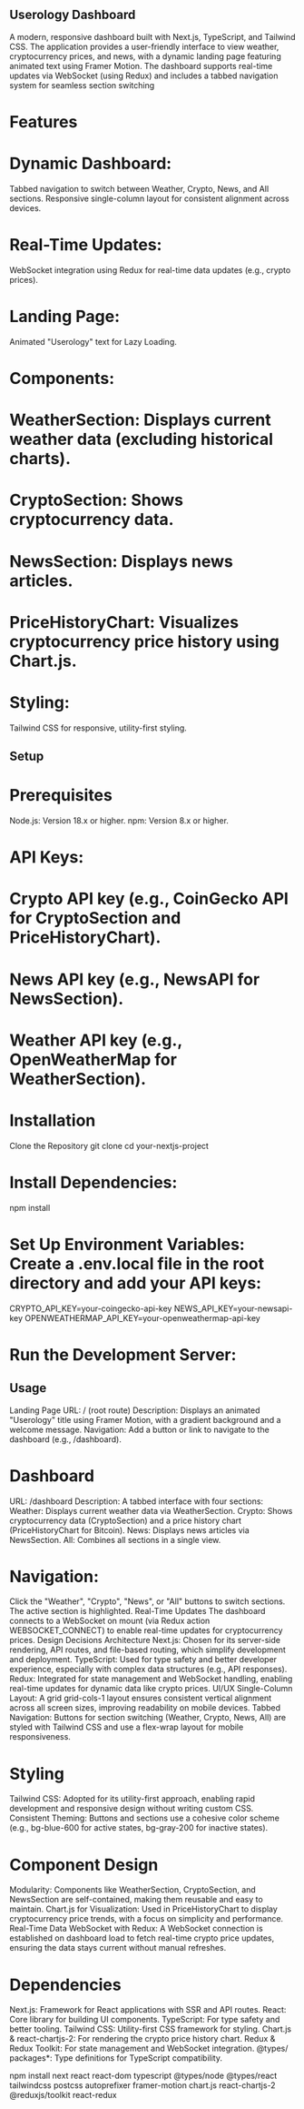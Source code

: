 ## Userology Dashboard
A modern, responsive dashboard built with Next.js, TypeScript, and Tailwind CSS. The application provides a user-friendly interface to view weather, cryptocurrency prices, and news, with a dynamic landing page featuring animated text using Framer Motion. The dashboard supports real-time updates via WebSocket (using Redux) and includes a tabbed navigation system for seamless section switching

# Features
# Dynamic Dashboard:
Tabbed navigation to switch between Weather, Crypto, News, and All sections.
Responsive single-column layout for consistent alignment across devices.
# Real-Time Updates:
WebSocket integration using Redux for real-time data updates (e.g., crypto prices).
# Landing Page:
Animated "Userology" text for Lazy Loading.
# Components:
# WeatherSection: Displays current weather data (excluding historical charts).
# CryptoSection: Shows cryptocurrency data.
# NewsSection: Displays news articles.
# PriceHistoryChart: Visualizes cryptocurrency price history using Chart.js.
# Styling:
Tailwind CSS for responsive, utility-first styling.
## Setup
# Prerequisites
Node.js: Version 18.x or higher.
npm: Version 8.x or higher.
# API Keys:
# Crypto API key (e.g., CoinGecko API for CryptoSection and PriceHistoryChart).
# News API key (e.g., NewsAPI for NewsSection).
# Weather API key (e.g., OpenWeatherMap for WeatherSection).
# Installation
Clone the Repository
git clone <repository-url>
cd your-nextjs-project
# Install Dependencies:
npm install

# Set Up Environment Variables: Create a .env.local file in the root directory and add your API keys:
CRYPTO_API_KEY=your-coingecko-api-key
NEWS_API_KEY=your-newsapi-key
OPENWEATHERMAP_API_KEY=your-openweathermap-api-key

# Run the Development Server:


## Usage
Landing Page
URL: / (root route)
Description: Displays an animated "Userology" title using Framer Motion, with a gradient background and a welcome message.
Navigation: Add a button or link to navigate to the dashboard (e.g., /dashboard).

# Dashboard
URL: /dashboard
Description: A tabbed interface with four sections:
Weather: Displays current weather data via WeatherSection.
Crypto: Shows cryptocurrency data (CryptoSection) and a price history chart (PriceHistoryChart for Bitcoin).
News: Displays news articles via NewsSection.
All: Combines all sections in a single view.

# Navigation:
Click the "Weather", "Crypto", "News", or "All" buttons to switch sections.
The active section is highlighted.
Real-Time Updates
The dashboard connects to a WebSocket on mount (via Redux action WEBSOCKET_CONNECT) to enable real-time updates for cryptocurrency prices.
Design Decisions
Architecture
Next.js: Chosen for its server-side rendering, API routes, and file-based routing, which simplify development and deployment.
TypeScript: Used for type safety and better developer experience, especially with complex data structures (e.g., API responses).
Redux: Integrated for state management and WebSocket handling, enabling real-time updates for dynamic data like crypto prices.
UI/UX
Single-Column Layout: A grid grid-cols-1 layout ensures consistent vertical alignment across all screen sizes, improving readability on mobile devices.
Tabbed Navigation: Buttons for section switching (Weather, Crypto, News, All) are styled with Tailwind CSS and use a flex-wrap layout for mobile responsiveness.

# Styling
Tailwind CSS: Adopted for its utility-first approach, enabling rapid development and responsive design without writing custom CSS.
Consistent Theming: Buttons and sections use a cohesive color scheme (e.g., bg-blue-600 for active states, bg-gray-200 for inactive states).

# Component Design
Modularity: Components like WeatherSection, CryptoSection, and NewsSection are self-contained, making them reusable and easy to maintain.
Chart.js for Visualization: Used in PriceHistoryChart to display cryptocurrency price trends, with a focus on simplicity and performance.
Real-Time Data
WebSocket with Redux: A WebSocket connection is established on dashboard load to fetch real-time crypto price updates, ensuring the data stays current without manual refreshes.

# Dependencies
Next.js: Framework for React applications with SSR and API routes.
React: Core library for building UI components.
TypeScript: For type safety and better tooling.
Tailwind CSS: Utility-first CSS framework for styling.
Chart.js & react-chartjs-2: For rendering the crypto price history chart.
Redux & Redux Toolkit: For state management and WebSocket integration.
@types/ packages*: Type definitions for TypeScript compatibility.

npm install next react react-dom typescript @types/node @types/react tailwindcss postcss autoprefixer framer-motion chart.js react-chartjs-2 @reduxjs/toolkit react-redux
